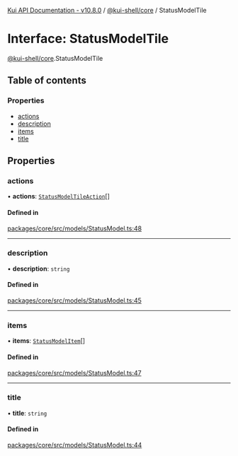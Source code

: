[Kui API Documentation - v10.8.0](../README.md) / [@kui-shell/core](../modules/kui_shell_core.md) / StatusModelTile

# Interface: StatusModelTile

[@kui-shell/core](../modules/kui_shell_core.md).StatusModelTile

## Table of contents

### Properties

- [actions](kui_shell_core.StatusModelTile.md#actions)
- [description](kui_shell_core.StatusModelTile.md#description)
- [items](kui_shell_core.StatusModelTile.md#items)
- [title](kui_shell_core.StatusModelTile.md#title)

## Properties

### actions

• **actions**: [`StatusModelTileAction`](kui_shell_core.StatusModelTileAction.md)[]

#### Defined in

[packages/core/src/models/StatusModel.ts:48](https://github.com/mra-ruiz/kui/blob/a3b5e3edf/packages/core/src/models/StatusModel.ts#L48)

---

### description

• **description**: `string`

#### Defined in

[packages/core/src/models/StatusModel.ts:45](https://github.com/mra-ruiz/kui/blob/a3b5e3edf/packages/core/src/models/StatusModel.ts#L45)

---

### items

• **items**: [`StatusModelItem`](kui_shell_core.StatusModelItem.md)[]

#### Defined in

[packages/core/src/models/StatusModel.ts:47](https://github.com/mra-ruiz/kui/blob/a3b5e3edf/packages/core/src/models/StatusModel.ts#L47)

---

### title

• **title**: `string`

#### Defined in

[packages/core/src/models/StatusModel.ts:44](https://github.com/mra-ruiz/kui/blob/a3b5e3edf/packages/core/src/models/StatusModel.ts#L44)
